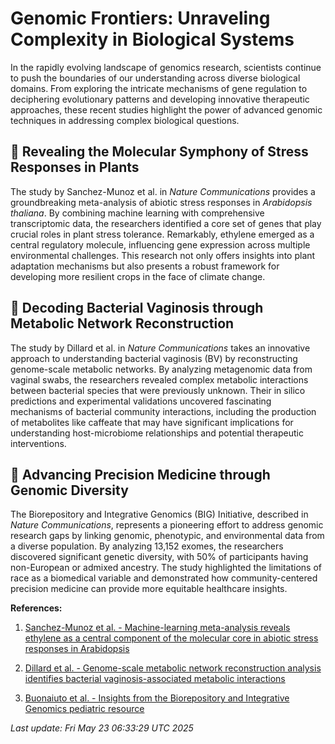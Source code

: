 # Genomic Frontiers: Unraveling Complexity in Biological Systems

In the rapidly evolving landscape of genomics research, scientists continue to push the boundaries of our understanding across diverse biological domains. From exploring the intricate mechanisms of gene regulation to deciphering evolutionary patterns and developing innovative therapeutic approaches, these recent studies highlight the power of advanced genomic techniques in addressing complex biological questions.

## 🧬 Revealing the Molecular Symphony of Stress Responses in Plants

The study by Sanchez-Munoz et al. in *Nature Communications* provides a groundbreaking meta-analysis of abiotic stress responses in *Arabidopsis thaliana*. By combining machine learning with comprehensive transcriptomic data, the researchers identified a core set of genes that play crucial roles in plant stress tolerance. Remarkably, ethylene emerged as a central regulatory molecule, influencing gene expression across multiple environmental challenges. This research not only offers insights into plant adaptation mechanisms but also presents a robust framework for developing more resilient crops in the face of climate change.

## 🦠 Decoding Bacterial Vaginosis through Metabolic Network Reconstruction

The study by Dillard et al. in *Nature Communications* takes an innovative approach to understanding bacterial vaginosis (BV) by reconstructing genome-scale metabolic networks. By analyzing metagenomic data from vaginal swabs, the researchers revealed complex metabolic interactions between bacterial species that were previously unknown. Their in silico predictions and experimental validations uncovered fascinating mechanisms of bacterial community interactions, including the production of metabolites like caffeate that may have significant implications for understanding host-microbiome relationships and potential therapeutic interventions.

## 🧪 Advancing Precision Medicine through Genomic Diversity

The Biorepository and Integrative Genomics (BIG) Initiative, described in *Nature Communications*, represents a pioneering effort to address genomic research gaps by linking genomic, phenotypic, and environmental data from a diverse population. By analyzing 13,152 exomes, the researchers discovered significant genetic diversity, with 50% of participants having non-European or admixed ancestry. The study highlighted the limitations of race as a biomedical variable and demonstrated how community-centered precision medicine can provide more equitable healthcare insights.

**References:**

1. [Sanchez-Munoz et al. - Machine-learning meta-analysis reveals ethylene as a central component of the molecular core in abiotic stress responses in Arabidopsis](https://pubmed.ncbi.nlm.nih.gov/40404615)

2. [Dillard et al. - Genome-scale metabolic network reconstruction analysis identifies bacterial vaginosis-associated metabolic interactions](https://pubmed.ncbi.nlm.nih.gov/40404632)

3. [Buonaiuto et al. - Insights from the Biorepository and Integrative Genomics pediatric resource](https://pubmed.ncbi.nlm.nih.gov/40404628)

*Last update: Fri May 23 06:33:29 UTC 2025*
